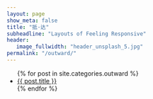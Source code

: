 ```yaml
---
layout: page
show_meta: false
title: "抵·达"
subheadline: "Layouts of Feeling Responsive"
header:
   image_fullwidth: "header_unsplash_5.jpg"
permalink: "/outward/"
---
```

<ul>
    {% for post in site.categories.outward %}
    <li><a href="{{ site.url }}{{ post.url }}">{{ post.title }}</a></li>
    {% endfor %}
</ul>